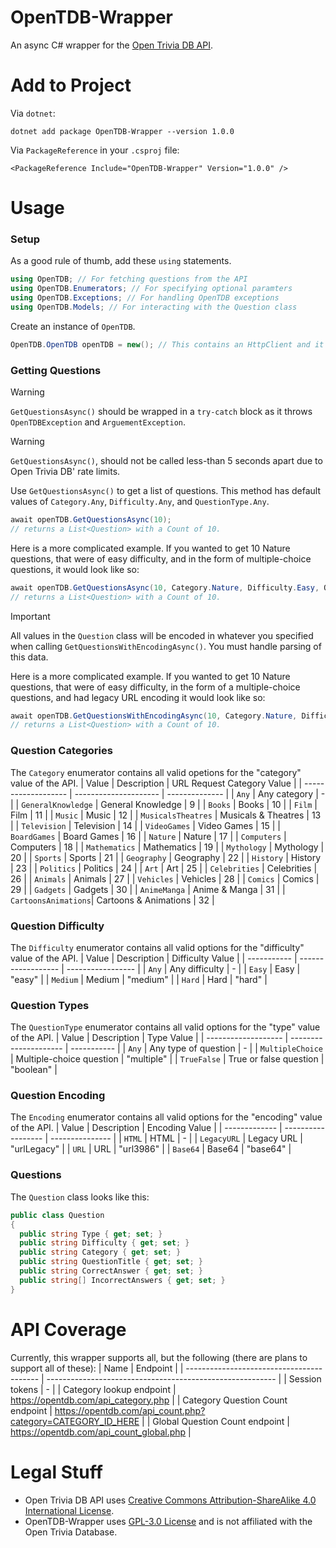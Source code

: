 # OpenTDB-Wrapper
An async C# wrapper for the [Open Trivia DB API](https://opentdb.com/api_config.php).
# Add to Project
Via `dotnet`:
```console
dotnet add package OpenTDB-Wrapper --version 1.0.0
```
Via `PackageReference` in your `.csproj` file:
```csproj
<PackageReference Include="OpenTDB-Wrapper" Version="1.0.0" />
```
# Usage
### Setup
As a good rule of thumb, add these `using` statements.
```cs
using OpenTDB; // For fetching questions from the API
using OpenTDB.Enumerators; // For specifying optional paramters
using OpenTDB.Exceptions; // For handling OpenTDB exceptions
using OpenTDB.Models; // For interacting with the Question class
```

Create an instance of `OpenTDB`.
```cs
OpenTDB.OpenTDB openTDB = new(); // This contains an HttpClient and it is good practice to not duplicate it.
```
### Getting Questions
> [!WARNING]
> `GetQuestionsAsync()` should be wrapped in a `try-catch` block as it throws `OpenTDBException` and `ArguementException`.

> [!WARNING]  
> `GetQuestionsAsync()`, should not be called less-than 5 seconds apart due to Open Trivia DB' rate limits.

Use `GetQuestionsAsync()` to get a list of questions. This method has default values of `Category.Any`, `Difficulty.Any`, and `QuestionType.Any`.
```cs
await openTDB.GetQuestionsAsync(10);
// returns a List<Question> with a Count of 10.
```
Here is a more complicated example. If you wanted to get 10 Nature questions, that were of easy difficulty, and in the form of multiple-choice questions, it would look like so:
```cs
await openTDB.GetQuestionsAsync(10, Category.Nature, Difficulty.Easy, QuestionType.MultipleChoice);
// returns a List<Question> with a Count of 10.
```
> [!IMPORTANT]  
> All values in the `Question` class will be encoded in whatever you specified when calling `GetQuestionsWithEncodingAsync()`. You must handle parsing of this data.

Here is a more complicated example. If you wanted to get 10 Nature questions, that were of easy difficulty, in the form of a multiple-choice questions, and had legacy URL encoding it would look like so:
```cs
await openTDB.GetQuestionsWithEncodingAsync(10, Category.Nature, Difficulty.Easy, QuestionType.MultipleChoice, Encoding.LegacyURL);
// returns a List<Question> with a Count of 10.
```
### Question Categories
The `Category` enumerator contains all valid opetions for the "category" value of the API.
| Value               | Description           | URL Request Category Value |
| ------------------- | --------------------- | -------------- |
| `Any`               | Any category           | -              |
| `GeneralKnowledge`  | General Knowledge      | 9              |
| `Books`             | Books                 | 10             |
| `Film`              | Film                  | 11             |
| `Music`             | Music                 | 12             |
| `MusicalsTheatres`  | Musicals & Theatres   | 13             |
| `Television`        | Television            | 14             |
| `VideoGames`        | Video Games           | 15             |
| `BoardGames`        | Board Games           | 16             |
| `Nature`            | Nature                | 17             |
| `Computers`         | Computers             | 18             |
| `Mathematics`       | Mathematics           | 19             |
| `Mythology`         | Mythology             | 20             |
| `Sports`            | Sports                | 21             |
| `Geography`         | Geography             | 22             |
| `History`           | History               | 23             |
| `Politics`          | Politics              | 24             |
| `Art`               | Art                   | 25             |
| `Celebrities`       | Celebrities           | 26             |
| `Animals`           | Animals               | 27             |
| `Vehicles`          | Vehicles              | 28             |
| `Comics`            | Comics                | 29             |
| `Gadgets`           | Gadgets               | 30             |
| `AnimeManga`        | Anime & Manga         | 31             |
| `CartoonsAnimations`| Cartoons & Animations | 32             |

### Question Difficulty
The `Difficulty` enumerator contains all valid options for the "difficulty" value of the API.
| Value       | Description       | Difficulty Value |
| ----------- | ------------------ | ----------------- |
| `Any`       | Any difficulty     | -                 |
| `Easy`      | Easy               | "easy"            |
| `Medium`    | Medium             | "medium"          |
| `Hard`      | Hard               | "hard"            |

### Question Types
The `QuestionType` enumerator contains all valid options for the "type" value of the API.
| Value               | Description           | Type Value  |
| ------------------- | --------------------- | ----------- |
| `Any`               | Any type of question   | -           |
| `MultipleChoice`    | Multiple-choice question | "multiple"  |
| `TrueFalse`         | True or false question  | "boolean"   |

### Question Encoding
The `Encoding` enumerator contains all valid options for the "encoding" value of the API.
| Value         | Description       | Encoding Value |
| ------------- | ------------------ | --------------- |
| `HTML`        | HTML               | -               |
| `LegacyURL`   | Legacy URL         | "urlLegacy"     |
| `URL`         | URL                | "url3986"       |
| `Base64`      | Base64             | "base64"        |


### Questions
The `Question` class looks like this:
```cs
public class Question
{
  public string Type { get; set; }
  public string Difficulty { get; set; }
  public string Category { get; set; }
  public string QuestionTitle { get; set; }
  public string CorrectAnswer { get; set; }
  public string[] IncorrectAnswers { get; set; }
}
```
# API Coverage
Currently, this wrapper supports all, but the following (there are plans to support all of these):
| Name                                      | Endpoint                                                  |
| ----------------------------------------- | --------------------------------------------------------- |
| Session tokens                            | -                                                         |
| Category lookup endpoint                  | https://opentdb.com/api_category.php                      |
| Category Question Count endpoint          | https://opentdb.com/api_count.php?category=CATEGORY_ID_HERE |
| Global Question Count endpoint            | https://opentdb.com/api_count_global.php                  |


# Legal Stuff
- Open Trivia DB API uses [Creative Commons Attribution-ShareAlike 4.0 International License](https://creativecommons.org/licenses/by-sa/4.0/).
- OpenTDB-Wrapper uses [GPL-3.0 License](LICENSE) and is not affiliated with the Open Trivia Database.






